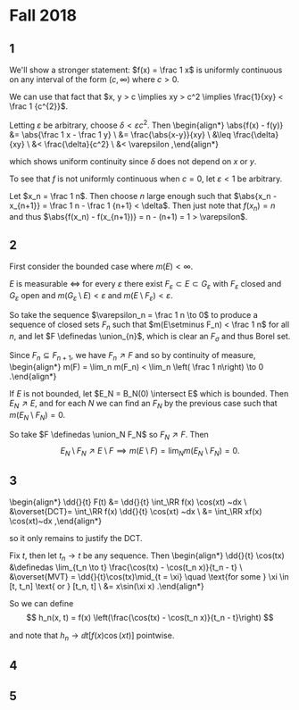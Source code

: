#  Fall 2018

## 1

We'll show a stronger statement: $f(x) = \frac 1 x$ is uniformly continuous on any interval of the form $(c, \infty)$ where $c > 0$.

We can use that fact that $x, y > c \implies xy > c^2 \implies \frac{1}{xy} < \frac 1 {c^{2}}$.

Letting $\varepsilon$ be arbitrary, choose $\delta < \varepsilon c^2$.
Then
\begin{align*}
\abs{f(x) - f(y)}
&= \abs{\frac 1 x - \frac 1 y} \\
&= \frac{\abs{x-y}}{xy} \\
&\leq \frac{\delta}{xy} \\
&< \frac{\delta}{c^2} \\
&< \varepsilon
,\end{align*}

which shows uniform continuity since $\delta$ does not depend on $x$ or $y$.

To see that $f$ is not uniformly continuous when $c=0$, let $\varepsilon < 1$ be arbitrary.

Let $x_n = \frac 1 n$.
Then choose $n$ large enough such that $\abs{x_n - x_{n+1}} = \frac 1 n - \frac 1 {n+1} < \delta$.
Then just note that $f(x_n) = n$ and thus $\abs{f(x_n) - f(x_{n+1})} = n - (n+1) = 1 > \varepsilon$. 


## 2

First consider the bounded case where $m(E) < \infty$.

$E$ is measurable $\iff$ for every $\varepsilon$ there exist $F_\varepsilon \subset E \subset G_\varepsilon$ with $F_\varepsilon$ closed and $G_\varepsilon$ open and $m(G_\varepsilon \setminus E)< \varepsilon$ and $m(E\setminus F_\varepsilon) < \varepsilon$.

So take the sequence $\varepsilon_n = \frac 1 n \to 0$ to produce a sequence of closed sets $F_n$ such that $m(E\setminus F_n) < \frac 1 n$ for all $n$, and let $F \definedas \union_{n}$, which is clear an $F_\sigma$ and thus Borel set.

Since $F_n \subseteq F_{n+1}$, we have $F_n \nearrow F$ and so by continuity of measure,
\begin{align*}
m(F) = \lim_n m(F_n) < \lim_n \left( \frac 1 n\right) \to 0
.\end{align*}

If $E$ is not bounded, let $E_N = B_N(0) \intersect E$ which is bounded. 
Then $E_N \nearrow E$, and for each $N$ we can find an $F_N$ by the previous case such that $m(E_N \setminus F_N) = 0$.

So take $F \definedas \union_N F_N$ so $F_N \nearrow F$.
Then 
$$
E_N \setminus F_N \nearrow E\setminus F \implies m(E\setminus F) = \lim_N m(E_N\setminus F_N) = 0
.$$

## 3

\begin{align*}
\dd{}{t} F(t) 
&= \dd{}{t} \int_\RR f(x) \cos(xt) ~dx \\
&\overset{DCT}= \int_\RR f(x) \dd{}{t} \cos(xt) ~dx \\
&= \int_\RR xf(x) \cos(xt)~dx
,\end{align*}

so it only remains to justify the DCT.

Fix $t$, then let $t_n \to t$ be any sequence.
Then
\begin{align*}
\dd{}{t} \cos(tx) 
&\definedas \lim_{t_n \to t} \frac{\cos(tx) - \cos(t_n x)}{t_n - t} \\
&\overset{MVT} = \dd{}{t}\cos(tx)\mid_{t  = \xi} \quad \text{for some } \xi \in [t, t_n] \text{ or } [t_n, t] \\
&= x\sin(\xi x)
.\end{align*}

So we can define 
$$
h_n(x, t) = f(x)
\left(\frac{\cos(tx) - \cos(t_n x)}{t_n - t}\right)
$$

and note that $h_n \to \dd{}{t} \left[ f(x) \cos(xt) \right]$ pointwise.

## 4

## 5
